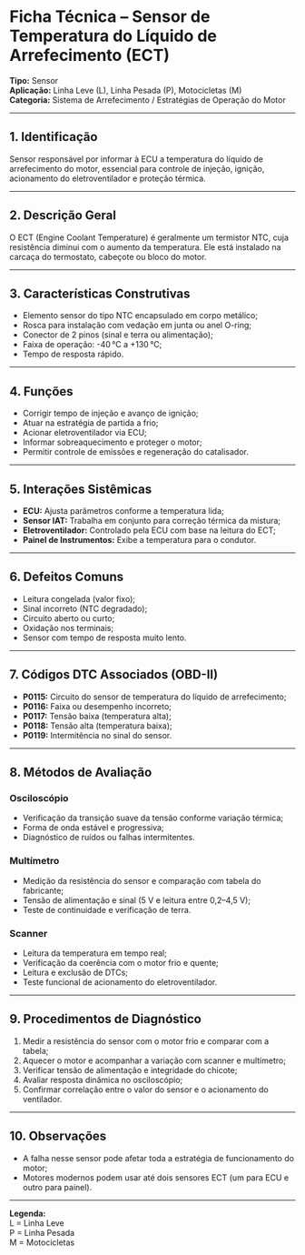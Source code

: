 # Ficha Técnica – Sensor de Temperatura do Líquido de Arrefecimento (ECT)

**Tipo:** Sensor  
**Aplicação:** Linha Leve (L), Linha Pesada (P), Motocicletas (M)  
**Categoria:** Sistema de Arrefecimento / Estratégias de Operação do Motor

---

## 1. Identificação
Sensor responsável por informar à ECU a temperatura do líquido de arrefecimento do motor, essencial para controle de injeção, ignição, acionamento do eletroventilador e proteção térmica.

---

## 2. Descrição Geral
O ECT (Engine Coolant Temperature) é geralmente um termistor NTC, cuja resistência diminui com o aumento da temperatura. Ele está instalado na carcaça do termostato, cabeçote ou bloco do motor.

---

## 3. Características Construtivas
- Elemento sensor do tipo NTC encapsulado em corpo metálico;
- Rosca para instalação com vedação em junta ou anel O-ring;
- Conector de 2 pinos (sinal e terra ou alimentação);
- Faixa de operação: -40 °C a +130 °C;
- Tempo de resposta rápido.

---

## 4. Funções
- Corrigir tempo de injeção e avanço de ignição;
- Atuar na estratégia de partida a frio;
- Acionar eletroventilador via ECU;
- Informar sobreaquecimento e proteger o motor;
- Permitir controle de emissões e regeneração do catalisador.

---

## 5. Interações Sistêmicas
- **ECU:** Ajusta parâmetros conforme a temperatura lida;
- **Sensor IAT:** Trabalha em conjunto para correção térmica da mistura;
- **Eletroventilador:** Controlado pela ECU com base na leitura do ECT;
- **Painel de Instrumentos:** Exibe a temperatura para o condutor.

---

## 6. Defeitos Comuns
- Leitura congelada (valor fixo);
- Sinal incorreto (NTC degradado);
- Circuito aberto ou curto;
- Oxidação nos terminais;
- Sensor com tempo de resposta muito lento.

---

## 7. Códigos DTC Associados (OBD-II)
- **P0115:** Circuito do sensor de temperatura do líquido de arrefecimento;
- **P0116:** Faixa ou desempenho incorreto;
- **P0117:** Tensão baixa (temperatura alta);
- **P0118:** Tensão alta (temperatura baixa);
- **P0119:** Intermitência no sinal do sensor.

---

## 8. Métodos de Avaliação

### Osciloscópio
- Verificação da transição suave da tensão conforme variação térmica;
- Forma de onda estável e progressiva;
- Diagnóstico de ruídos ou falhas intermitentes.

### Multímetro
- Medição da resistência do sensor e comparação com tabela do fabricante;
- Tensão de alimentação e sinal (5 V e leitura entre 0,2–4,5 V);
- Teste de continuidade e verificação de terra.

### Scanner
- Leitura da temperatura em tempo real;
- Verificação da coerência com o motor frio e quente;
- Leitura e exclusão de DTCs;
- Teste funcional de acionamento do eletroventilador.

---

## 9. Procedimentos de Diagnóstico
1. Medir a resistência do sensor com o motor frio e comparar com a tabela;
2. Aquecer o motor e acompanhar a variação com scanner e multímetro;
3. Verificar tensão de alimentação e integridade do chicote;
4. Avaliar resposta dinâmica no osciloscópio;
5. Confirmar correlação entre o valor do sensor e o acionamento do ventilador.

---

## 10. Observações
- A falha nesse sensor pode afetar toda a estratégia de funcionamento do motor;
- Motores modernos podem usar até dois sensores ECT (um para ECU e outro para painel).

---

**Legenda:**  
L = Linha Leve  
P = Linha Pesada  
M = Motocicletas

